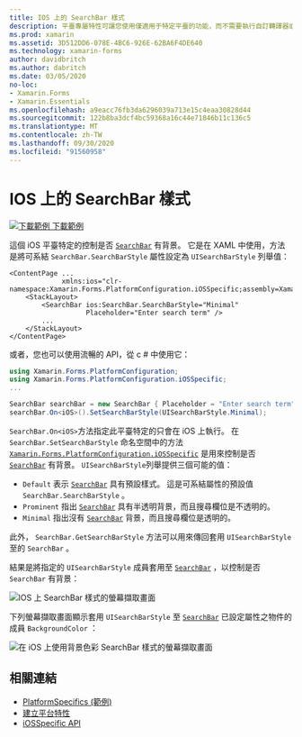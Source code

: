 ```yaml
---
title: IOS 上的 SearchBar 樣式
description: 平臺專屬特性可讓您使用僅適用于特定平臺的功能，而不需要執行自訂轉譯器或效果。 本文說明如何使用 iOS 平臺特定的，來控制 SearchBar 是否有背景。
ms.prod: xamarin
ms.assetid: 3D512DD6-078E-4BC6-926E-62BA6F4DE640
ms.technology: xamarin-forms
author: davidbritch
ms.author: dabritch
ms.date: 03/05/2020
no-loc:
- Xamarin.Forms
- Xamarin.Essentials
ms.openlocfilehash: a9eacc76fb3da6296039a713e15c4eaa30828d44
ms.sourcegitcommit: 122b8ba3dcf4bc59368a16c44e71846b11c136c5
ms.translationtype: MT
ms.contentlocale: zh-TW
ms.lasthandoff: 09/30/2020
ms.locfileid: "91560958"
---
```

# <a name="searchbar-style-on-ios"></a>IOS 上的 SearchBar 樣式

[![下載範例](~/media/shared/download.png) 下載範例](https://docs.microsoft.com/samples/xamarin/xamarin-forms-samples/userinterface-platformspecifics)

這個 iOS 平臺特定的控制是否 [`SearchBar`](xref:Xamarin.Forms.SearchBar) 有背景。 它是在 XAML 中使用，方法是將可系結 `SearchBar.SearchBarStyle` 屬性設定為 `UISearchBarStyle` 列舉值：

```xaml
<ContentPage ...
             xmlns:ios="clr-namespace:Xamarin.Forms.PlatformConfiguration.iOSSpecific;assembly=Xamarin.Forms.Core">
    <StackLayout>
        <SearchBar ios:SearchBar.SearchBarStyle="Minimal"
                   Placeholder="Enter search term" />
        ...
    </StackLayout>
</ContentPage>
```

或者，您也可以使用流暢的 API，從 c # 中使用它：

```csharp
using Xamarin.Forms.PlatformConfiguration;
using Xamarin.Forms.PlatformConfiguration.iOSSpecific;
...

SearchBar searchBar = new SearchBar { Placeholder = "Enter search term" };
searchBar.On<iOS>().SetSearchBarStyle(UISearchBarStyle.Minimal);
```

`SearchBar.On<iOS>`方法指定此平臺特定的只會在 iOS 上執行。 在 `SearchBar.SetSearchBarStyle` 命名空間中的方法 [`Xamarin.Forms.PlatformConfiguration.iOSSpecific`](xref:Xamarin.Forms.PlatformConfiguration.iOSSpecific) 是用來控制是否 [`SearchBar`](xref:Xamarin.Forms.SearchBar) 有背景。 `UISearchBarStyle`列舉提供三個可能的值：

- `Default` 表示 [`SearchBar`](xref:Xamarin.Forms.SearchBar) 具有預設樣式。 這是可系結屬性的預設值 `SearchBar.SearchBarStyle` 。
- `Prominent` 指出 [`SearchBar`](xref:Xamarin.Forms.SearchBar) 具有半透明背景，而且搜尋欄位是不透明的。
- `Minimal` 指出沒有 [`SearchBar`](xref:Xamarin.Forms.SearchBar) 背景，而且搜尋欄位是透明的。

此外， `SearchBar.GetSearchBarStyle` 方法可以用來傳回套用 `UISearchBarStyle` 至的 `SearchBar` 。

結果是將指定的 `UISearchBarStyle` 成員套用至 [`SearchBar`](xref:Xamarin.Forms.SearchBar) ，以控制是否 `SearchBar` 有背景：

![IOS 上 SearchBar 樣式的螢幕擷取畫面](searchbar-style-images/searchbar-styles.png "IOS 上的 SearchBar 樣式")

下列螢幕擷取畫面顯示套用 `UISearchBarStyle` 至 [`SearchBar`](xref:Xamarin.Forms.SearchBar) 已設定屬性之物件的成員 `BackgroundColor` ：

![在 iOS 上使用背景色彩 SearchBar 樣式的螢幕擷取畫面](searchbar-style-images/searchbar-background-styles.png "在 iOS 上使用背景色彩 SearchBar 樣式")

## <a name="related-links"></a>相關連結

- [PlatformSpecifics (範例) ](/samples/xamarin/xamarin-forms-samples/userinterface-platformspecifics)
- [建立平台特性](~/xamarin-forms/platform/platform-specifics/index.md#creating-platform-specifics)
- [iOSSpecific API](xref:Xamarin.Forms.PlatformConfiguration.iOSSpecific)